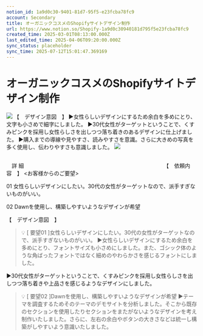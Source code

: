 ```yaml
---
notion_id: 1a9d0c30-9401-81d7-95f5-e23fcba78fc9
account: Secondary
title: オーガニックコスメのShopifyサイトデザイン制作
url: https://www.notion.so/Shopify-1a9d0c30940181d795f5e23fcba78fc9
created_time: 2025-03-01T08:13:00.000Z
last_edited_time: 2025-04-06T09:20:00.000Z
sync_status: placeholder
sync_time: 2025-07-12T15:01:47.369169
---
```

# オーガニックコスメのShopifyサイトデザイン制作

![](https://prod-files-secure.s3.us-west-2.amazonaws.com/d58fe38c-a9d4-4466-aed9-85604b7b2c6d/d55b8e11-a47c-4d51-96fe-9dfa38a7683b/Minimalist_Laptop_Mockup_Beauty_Facebook_Cover.png?X-Amz-Algorithm=AWS4-HMAC-SHA256&X-Amz-Content-Sha256=UNSIGNED-PAYLOAD&X-Amz-Credential=ASIAZI2LB466ULBIB5IO%2F20250719%2Fus-west-2%2Fs3%2Faws4_request&X-Amz-Date=20250719T062732Z&X-Amz-Expires=3600&X-Amz-Security-Token=IQoJb3JpZ2luX2VjEIX%2F%2F%2F%2F%2F%2F%2F%2F%2F%2FwEaCXVzLXdlc3QtMiJHMEUCIQCalcAjQc4XwEEv8zbNi7hOHHIRIdQkaWyVr9IDozTuywIgKOArJjpy6umbJR9cGDjgfj8Yvp8jWQa%2BpYfF8GC6N0UqiAQInv%2F%2F%2F%2F%2F%2F%2F%2F%2F%2FARAAGgw2Mzc0MjMxODM4MDUiDFojNTdefI%2Bvgs0ybircA48gx8oCQgfN6aW%2BpDCHbYYGMwssuih3XW6ZkXWpzfJwzKD7dI%2BkZqpCjIcC6aMjxco%2Bf3NB1IY8bwhJgaodCBnn1rX5DKzroRnEVH4ouGziTpJVh1sRTJexwfSPdeOorfb3OTGXd7nyEJbncwfHzGQLkOwSLoVKprfRuDKdEu1pCwaP3MBYIgHJ8vPfWhM%2FBvF8wp8eWCtmmhGcDI15%2FtsKMXHJ%2FKnAGKh9M4o7tk9RkfbAOZgHSKqT6via1Z9SAZVnb4gH1YvO%2Fq8Z5HuHtkdHXH7dHa0VmDJXN%2F11MGB%2BHGJvxccXc7QFRB%2B2HucOH%2FAoomJ6BQdiVblbrNqNUhzlV0HIBCpbM8UwQP25Lr%2FiDZN2MeZei2DRNcCvGGM1ekzKyJZUO6r3pr0eoYpl6tfr9jp9HasMEtBDqmKsdkrgJhBZ3Uu3DCCbGl6rLLVxsE86gzzpMoofd4T4HbCBmBnvj19YnmAxFeu7%2Fwba4IY%2FW4d%2BBNJaYvUj5MIkJchkci3odrRVHXJgBJAieDg%2FveQFiJNLAVSZGolR%2FR3e%2BahmzZ18iCiYm%2BoH1KeArxES4WErEyolQo8qmO4KpW33wtGuc%2Fr60LPkT8bB5RRJzOK3Eqxdo1P%2BwfafABLVMPPF7MMGOqUBBKF5u68wWJ%2Fk3tWKp17LTgDrHPhauMSplNo2L%2FtHQeNAhoW818L%2FjlRoUTPyEl9pph%2BFRxK6m%2BxGVO7yr2q4xEY1uHxiWWuRuUqdEkppgtPL0f5pMV1k5YGl%2FGnN6l1FcfJW81Rhw3ZwAcC8bNO2jEOHAlSLnLE1obDAMsUCE5CNuenE1y6ivbMaN1pr2qe7hAOM6mJFtanLkaU2y7icuKq7o1aG&X-Amz-Signature=aefcbd38de913a5957444f959900fa50af11f988f02710bd0ef9e29c1e6531b1&X-Amz-SignedHeaders=host&x-amz-checksum-mode=ENABLED&x-id=GetObject)
【　デザイン意図　】
▶︎女性らしいデザインにするため余白を多めにとり、文字も小さめで細字にしました。
▶︎30代女性がターゲットということで、くすみピンクを採用し女性らしさを出しつつ落ち着きのあるデザインに仕上げました。
▶︎購入までの導線や見やすさ、読みやすさを意識。さらに大きめの写真を多く使用し、伝わりやすさも意識しました。
![](https://prod-files-secure.s3.us-west-2.amazonaws.com/d58fe38c-a9d4-4466-aed9-85604b7b2c6d/9a443a47-f819-424c-a776-7fea68f602c3/TOP-PC_%281%29.png?X-Amz-Algorithm=AWS4-HMAC-SHA256&X-Amz-Content-Sha256=UNSIGNED-PAYLOAD&X-Amz-Credential=ASIAZI2LB466ULBIB5IO%2F20250719%2Fus-west-2%2Fs3%2Faws4_request&X-Amz-Date=20250719T062732Z&X-Amz-Expires=3600&X-Amz-Security-Token=IQoJb3JpZ2luX2VjEIX%2F%2F%2F%2F%2F%2F%2F%2F%2F%2FwEaCXVzLXdlc3QtMiJHMEUCIQCalcAjQc4XwEEv8zbNi7hOHHIRIdQkaWyVr9IDozTuywIgKOArJjpy6umbJR9cGDjgfj8Yvp8jWQa%2BpYfF8GC6N0UqiAQInv%2F%2F%2F%2F%2F%2F%2F%2F%2F%2FARAAGgw2Mzc0MjMxODM4MDUiDFojNTdefI%2Bvgs0ybircA48gx8oCQgfN6aW%2BpDCHbYYGMwssuih3XW6ZkXWpzfJwzKD7dI%2BkZqpCjIcC6aMjxco%2Bf3NB1IY8bwhJgaodCBnn1rX5DKzroRnEVH4ouGziTpJVh1sRTJexwfSPdeOorfb3OTGXd7nyEJbncwfHzGQLkOwSLoVKprfRuDKdEu1pCwaP3MBYIgHJ8vPfWhM%2FBvF8wp8eWCtmmhGcDI15%2FtsKMXHJ%2FKnAGKh9M4o7tk9RkfbAOZgHSKqT6via1Z9SAZVnb4gH1YvO%2Fq8Z5HuHtkdHXH7dHa0VmDJXN%2F11MGB%2BHGJvxccXc7QFRB%2B2HucOH%2FAoomJ6BQdiVblbrNqNUhzlV0HIBCpbM8UwQP25Lr%2FiDZN2MeZei2DRNcCvGGM1ekzKyJZUO6r3pr0eoYpl6tfr9jp9HasMEtBDqmKsdkrgJhBZ3Uu3DCCbGl6rLLVxsE86gzzpMoofd4T4HbCBmBnvj19YnmAxFeu7%2Fwba4IY%2FW4d%2BBNJaYvUj5MIkJchkci3odrRVHXJgBJAieDg%2FveQFiJNLAVSZGolR%2FR3e%2BahmzZ18iCiYm%2BoH1KeArxES4WErEyolQo8qmO4KpW33wtGuc%2Fr60LPkT8bB5RRJzOK3Eqxdo1P%2BwfafABLVMPPF7MMGOqUBBKF5u68wWJ%2Fk3tWKp17LTgDrHPhauMSplNo2L%2FtHQeNAhoW818L%2FjlRoUTPyEl9pph%2BFRxK6m%2BxGVO7yr2q4xEY1uHxiWWuRuUqdEkppgtPL0f5pMV1k5YGl%2FGnN6l1FcfJW81Rhw3ZwAcC8bNO2jEOHAlSLnLE1obDAMsUCE5CNuenE1y6ivbMaN1pr2qe7hAOM6mJFtanLkaU2y7icuKq7o1aG&X-Amz-Signature=0ad4f8d382aead6b4ba03f13752e78691a9966e6b643ab1b18687b07395ae6b8&X-Amz-SignedHeaders=host&x-amz-checksum-mode=ENABLED&x-id=GetObject)
## 
　詳 細　　　　　　　　　　　　　　　　　　　　　　　　　　
【　依頼内容　】
<お客様からのご要望>

01 女性らしいデザインにしたい。30代の女性がターゲットなので、派手すぎないものがいい。

02 Dawnを使用し、構築しやすいようなデザインが希望


【　デザイン意図　】
> 💡 [ 要望01 ]女性らしいデザインにしたい。30代の女性がターゲットなので、派手すぎないものがいい。
▶︎女性らしいデザインにするため余白を多めにとり、フォントサイズも小さめにしました。また、ゴシック体のような角ばったフォントではなく細めのやわらかさを感じるフォントにしました。

▶︎30代女性がターゲットということで、くすみピンクを採用し女性らしさを出しつつ落ち着きや上品さを感じるようなデザインにしました。
> 💡 [ 要望02 ]Dawnを使用し、構築しやすいようなデザインが希望
▶︎テーマを調査するためそのテーマのデモサイトを分析しました。そこから既存のセクションを使用したりセクションをまたがないようなデザインを考え制作いたしました。さらに、左右の余白やボタンの大きさなどは統一し構築がしやすいよう意識いたしました。